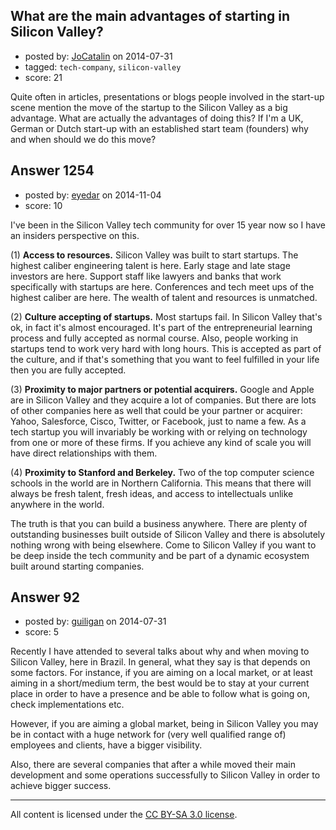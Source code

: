 ## What are the main advantages of starting in Silicon Valley?

- posted by: [JoCatalin](https://stackexchange.com/users/3407923/jocatalin) on 2014-07-31
- tagged: `tech-company`, `silicon-valley`
- score: 21

Quite often in articles, presentations or blogs people involved in the start-up scene mention the move of the startup to the Silicon Valley as a big advantage. 
What are actually the advantages of doing this? 
If I'm a UK, German or Dutch start-up with an established start team (founders) why and when should we do this move?


## Answer 1254

- posted by: [eyedar](https://stackexchange.com/users/976190/eyedar) on 2014-11-04
- score: 10

I've been in the Silicon Valley tech community for over 15 year now so I have an insiders perspective on this.

(1) **Access to resources.** Silicon Valley was built to start startups. The highest caliber engineering talent is here. Early stage and late stage investors are here. Support staff like lawyers and banks that work specifically with startups are here. Conferences and tech meet ups of the highest caliber are here. The wealth of talent and resources is unmatched.

(2) **Culture accepting of startups.** Most startups fail. In Silicon Valley that's ok, in fact it's almost encouraged. It's part of the entrepreneurial learning process and fully accepted as normal course. Also, people working in startups tend to work very hard with long hours. This is accepted as part of the culture, and if that's something that you want to feel fulfilled in your life then you are fully accepted.

(3) **Proximity to major partners or potential acquirers.** Google and Apple are in Silicon Valley and they acquire a lot of companies. But there are lots of other companies here as well that could be your partner or acquirer: Yahoo, Salesforce, Cisco, Twitter, or Facebook, just to name a few. As a tech startup you will invariably be working with or relying on technology from one or more of these firms. If you achieve any kind of scale you will have direct relationships with them. 

(4) **Proximity to Stanford and Berkeley.** Two of the top computer science schools in the world are in Northern California. This means that there will always be fresh talent, fresh ideas, and access to intellectuals unlike anywhere in the world.

The truth is that you can build a business anywhere. There are plenty of outstanding businesses built outside of Silicon Valley and there is absolutely nothing wrong with being elsewhere. Come to Silicon Valley if you want to be deep inside the tech community and be part of a dynamic ecosystem built around starting companies.



## Answer 92

- posted by: [guiligan](https://stackexchange.com/users/436247/guiligan) on 2014-07-31
- score: 5

Recently I have attended to several talks about why and when moving to Silicon Valley, here in Brazil. In general, what they say is that depends on some factors. For instance, if you are aiming on a local market, or at least aiming in a short/medium term, the best would be to stay at your current place in order to have a presence and be able to follow what is going on, check implementations etc.

However, if you are aiming a global market, being in Silicon Valley you may be in contact with a huge network for (very well qualified range of) employees and clients, have a bigger visibility.

Also, there are several companies that after a while moved their main development and some operations successfully to Silicon Valley in order to achieve bigger success.



---

All content is licensed under the [CC BY-SA 3.0 license](https://creativecommons.org/licenses/by-sa/3.0/).
